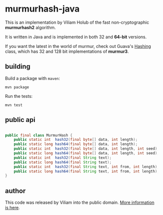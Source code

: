 murmurhash-java
=================

This is an implementation by Viliam Holub of the fast non-cryptographic **murmurhash2** algorithm. 

It is written in Java and is implemented in both 32 and **64-bit** versions. 

If you want the latest in the world of murmur, check out Guava's [Hashing](http://docs.guava-libraries.googlecode.com/git-history/v14.0/javadoc/com/google/common/hash/Hashing.html) class, 
which has 32 and 128 bit implementations of **murmur3**.

building
----------

Build a package with `maven`:

```
mvn package
```

Run the tests:

```
mvn test
```

public api
--------------

```java

public final class MurmurHash {
    public static int  hash32(final byte[] data, int length);
    public static long hash64(final byte[] data, int length);
    public static int  hash32(final byte[] data, int length, int seed);
    public static long hash64(final byte[] data, int length, int seed);
    public static int  hash32(final String text);
    public static long hash64(final String text);
    public static int  hash32(final String text, int from, int length);
    public static long hash64(final String text, int from, int length);
}

```

author
---------

This code was released by Viliam into the public domain. [More information is here](http://d3s.mff.cuni.cz/~holub/sw/javamurmurhash/).
